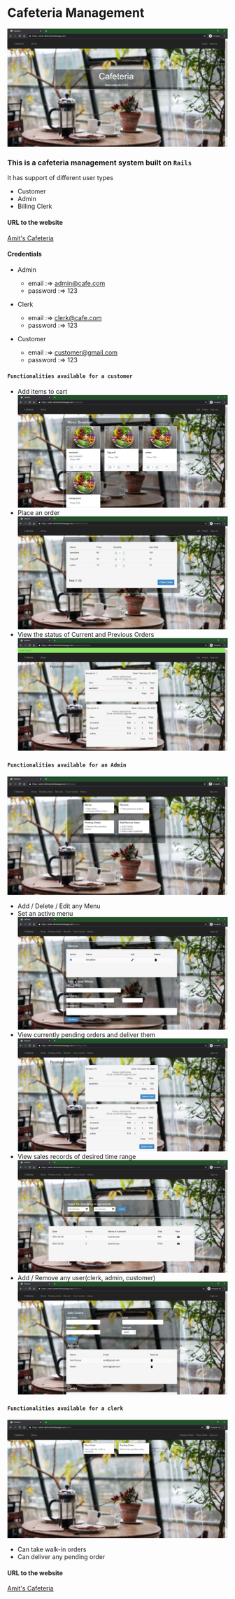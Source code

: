 # Cafeteria Management

![Home](app/assets/images/github-readme/Home.JPG)
### This is a cafeteria management system built on `Rails`
It has support of different user types
* Customer
* Admin
* Billing Clerk

#### URL to the website
[Amit's Cafeteria](https://amit-cafeteria.herokuapp.com/)

#### Credentials
* Admin
    * email :=> admin@cafe.com
    * password :=> 123

* Clerk
    * email :=> clerk@cafe.com
    * password :=> 123

* Customer
    * email :=> customer@gmail.com
    * password :=> 123


#### `Functionalities available for a customer`
* Add items to cart
![customers-menu](app/assets/images/github-readme/add-to-cart.JPG)
* Place an order
![cart](app/assets/images/github-readme/cart.JPG)
* View the status of Current and Previous Orders
![orders](app/assets/images/github-readme/Pending-Orders.JPG)


#### `Functionalities available for an Admin`
![Admin-dashboard](app/assets/images/github-readme/Admin-dashboard.JPG)
* Add / Delete / Edit any Menu
* Set an active menu
![edit-menu](app/assets/images/github-readme/Edit-menus.JPG)
* View currently pending orders and deliver them
![pending-orders](app/assets/images/github-readme/Pending-Orders-admin.JPG)
* View sales records of desired time range
![records](app/assets/images/github-readme/Record.JPG)
* Add / Remove any user(clerk, admin, customer)
![edit-users](app/assets/images/github-readme/Edit-Users.JPG)



#### `Functionalities available for a clerk`
![clerk](app/assets/images/github-readme/clerk.JPG)
* Can take walk-in orders
* Can deliver any pending order

#### URL to the website
[Amit's Cafeteria](https://amit-cafeteria.herokuapp.com/)
